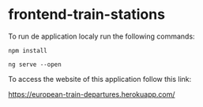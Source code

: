 # frontend-train-stations

To run de application localy run the following commands:
```
npm install

ng serve --open
```

To access the website of this application follow this link:

https://european-train-departures.herokuapp.com/

